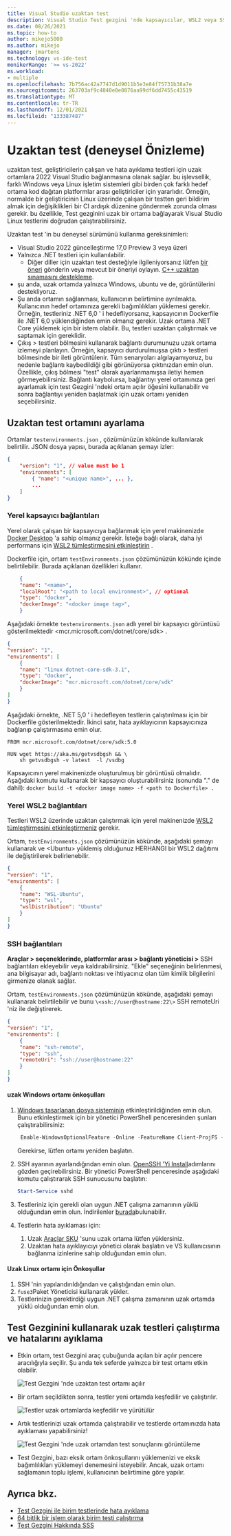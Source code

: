 ```yaml
---
title: Visual Studio uzaktan test
description: Visual Studio Test gezgini 'nde kapsayıcılar, WSL2 veya SSH bağlantıları üzerinden uzak ortamlardan testleri çalıştırmak için uzaktan test etmeyi nasıl kullanacağınızı öğrenin. Bu konu, yerel kapsayıcılar, WSL2 veya SSH bağlantıları için testortamlarını. JSON ile uzaktan testi yapılandırmayı ele alır.
ms.date: 08/26/2021
ms.topic: how-to
author: mikejo5000
ms.author: mikejo
manager: jmartens
ms.technology: vs-ide-test
monikerRange: '>= vs-2022'
ms.workload:
- multiple
ms.openlocfilehash: 7b756ac42a7747d1d9011b5e3e84f75731b38a7e
ms.sourcegitcommit: 263703af9c4840e0e0876aa99df6dd7455c43519
ms.translationtype: MT
ms.contentlocale: tr-TR
ms.lasthandoff: 12/01/2021
ms.locfileid: "133387487"
---
```

# <a name="remote-testing-experimental-preview"></a>Uzaktan test (deneysel Önizleme)

uzaktan test, geliştiricilerin çalışan ve hata ayıklama testleri için uzak ortamlara 2022 Visual Studio bağlanmasına olanak sağlar. bu işlevsellik, farklı Windows veya Linux işletim sistemleri gibi birden çok farklı hedef ortama kod dağıtan platformlar arası geliştiriciler için yararlıdır. Örneğin, normalde bir geliştiricinin Linux üzerinde çalışan bir testten geri bildirim almak için değişiklikleri bir CI ardışık düzenine göndermek zorunda olması gerekir. bu özellikle, Test gezginini uzak bir ortama bağlayarak Visual Studio Linux testlerini doğrudan çalıştırabilirsiniz.

Uzaktan test 'in bu deneysel sürümünü kullanma gereksinimleri:
* Visual Studio 2022 güncelleştirme 17,0 Preview 3 veya üzeri
* Yalnızca .NET testleri için kullanılabilir.
  * Diğer diller için uzaktan test desteğiyle ilgileniyorsanız lütfen [bir öneri](/visualstudio/ide/suggest-a-feature) gönderin veya mevcut bir öneriyi oylayın. [C++ uzaktan sınamasını destekleme](https://developercommunity.visualstudio.com/t/run-c-unit-tests-on-linux-with-visual-studio/1403357).
* şu anda, uzak ortamda yalnızca Windows, ubuntu ve de, görüntülerini destekliyoruz. 
* Şu anda ortamın sağlanması, kullanıcının belirtimine ayrılmakta. Kullanıcının hedef ortamınıza gerekli bağımlılıkları yüklemesi gerekir. Örneğin, testleriniz .NET 6,0 ' i hedefliyorsanız, kapsayıcının Dockerfile ile .NET 6,0 yüklendiğinden emin olmanız gerekir. Uzak ortama .NET Core yüklemek için bir istem olabilir. Bu, testleri uzaktan çalıştırmak ve saptamak için gereklidir. 
* Çıkış > testleri bölmesini kullanarak bağlantı durumunuzu uzak ortama izlemeyi planlayın. Örneğin, kapsayıcı durdurulmuşsa çıktı > testleri bölmesinde bir ileti görüntülenir. Tüm senaryoları algılayamıyoruz, bu nedenle bağlantı kaybedildiği gibi görünüyorsa çıktınızdan emin olun. Özellikle, çıkış bölmesi "test" olarak ayarlanmamışsa iletiyi hemen görmeyebilirsiniz. Bağlantı kaybolursa, bağlantıyı yerel ortamınıza geri ayarlamak için test Gezgini 'ndeki ortam açılır öğesini kullanabilir ve sonra bağlantıyı yeniden başlatmak için uzak ortamı yeniden seçebilirsiniz.

## <a name="set-up-the-remote-testing-environment"></a>Uzaktan test ortamını ayarlama

Ortamlar `testenvironments.json` , çözümünüzün kökünde kullanılarak belirtilir. JSON dosya yapısı, burada açıklanan şemayı izler:
```json
{
    "version": "1", // value must be 1
    "environments": [
        { "name": "<unique name>", ... },
        ...
    ]
}
```

### <a name="local-container-connections"></a>Yerel kapsayıcı bağlantıları

Yerel olarak çalışan bir kapsayıcıya bağlanmak için yerel makinenizde [Docker Desktop](https://www.docker.com/products/docker-desktop) 'a sahip olmanız gerekir. İsteğe bağlı olarak, daha iyi performans için [WSL2 tümleştirmesini etkinleştirin](/windows/wsl/install-win10) .

Dockerfile için, ortam `testEnvironments.json` çözümünüzün kökünde içinde belirtilebilir. Burada açıklanan özellikleri kullanır.
```json
    {
    "name": "<name>",
    "localRoot": "<path to local environment>", // optional
    "type": "docker",
    "dockerImage": "<docker image tag>",
    }
```

Aşağıdaki örnekte `testenvironments.json` adlı yerel bir kapsayıcı görüntüsü gösterilmektedir \<mcr.microsoft.com/dotnet/core/sdk\> .
```json
{
"version": "1",
"environments": [
    {
    "name": "linux dotnet-core-sdk-3.1",
    "type": "docker",
    "dockerImage": "mcr.microsoft.com/dotnet/core/sdk"
    }
]
}
```

Aşağıdaki örnekte, .NET 5,0 ' i hedefleyen testlerin çalıştırılması için bir Dockerfile gösterilmektedir. İkinci satır, hata ayıklayıcının kapsayıcınıza bağlanıp çalıştırmasına emin olur.
```
FROM mcr.microsoft.com/dotnet/core/sdk:5.0

RUN wget https://aka.ms/getvsdbgsh && \
    sh getvsdbgsh -v latest  -l /vsdbg
```

Kapsayıcının yerel makinenizde oluşturulmuş bir görüntüsü olmalıdır. Aşağıdaki komutu kullanarak bir kapsayıcı oluşturabilirsiniz (sonunda "." de dahil): `docker build -t <docker image name> -f <path to Dockerfile> .`

### <a name="local-wsl2-connections"></a>Yerel WSL2 bağlantıları
Testleri WSL2 üzerinde uzaktan çalıştırmak için yerel makinenizde [WSL2 tümleştirmesini etkinleştirmeniz](/windows/wsl/install-win10) gerekir.

Ortam, `testEnvironments.json` çözümünüzün kökünde, aşağıdaki şemayı kullanarak ve \<Ubuntu\> yüklemiş olduğunuz HERHANGI bir WSL2 dağıtımı ile değiştirilerek belirlenebilir.
```json
{
"version": "1",
"environments": [
    {
    "name": "WSL-Ubuntu",
    "type": "wsl",
    "wslDistribution": "Ubuntu"
    }
]
}
```

### <a name="ssh-connections"></a>SSH bağlantıları
 **Araçlar > seçeneklerinde, platformlar arası > bağlantı yöneticisi >** SSH bağlantıları ekleyebilir veya kaldırabilirsiniz. "Ekle" seçeneğinin belirlenmesi, ana bilgisayar adı, bağlantı noktası ve ihtiyacınız olan tüm kimlik bilgilerini girmenize olanak sağlar.

Ortam, `testEnvironments.json` çözümünüzün kökünde, aşağıdaki şemayı kullanarak belirtilebilir ve bunu `\<ssh://user@hostname:22\>` SSH remoteUri 'niz ile değiştirerek.
```json
{
"version": "1",
"environments": [
    {
    "name": "ssh-remote",
    "type": "ssh",
    "remoteUri": "ssh://user@hostname:22"
    }
]
}
```

#### <a name="prerequisites-for-a-remote-windows-environment"></a>uzak Windows ortamı önkoşulları
1. [Windows tasarlanan dosya sisteminin](/windows/win32/projfs/enabling-windows-projected-file-system) etkinleştirildiğinden emin olun. Bunu etkinleştirmek için bir yönetici PowerShell penceresinden şunları çalıştırabilirsiniz:

   ```powershell
    Enable-WindowsOptionalFeature -Online -FeatureName Client-ProjFS -NoRestart
   ```

   Gerekirse, lütfen ortamı yeniden başlatın.
2. SSH ayarının ayarlandığından emin olun. [OpenSSH 'Yi Install](/windows-server/administration/openssh/openssh_install_firstuse#install-openssh-using-powershell)adımlarını gözden geçirebilirsiniz. Bir yönetici PowerShell penceresinde aşağıdaki komutu çalıştırarak SSH sunucusunu başlatın:
   ```powershell
   Start-Service sshd
   ```

3. Testleriniz için gerekli olan uygun .NET çalışma zamanının yüklü olduğundan emin olun. İndirilenler [burada](https://dotnet.microsoft.com/download)bulunabilir.
4. Testlerin hata ayıklaması için:
   1. Uzak [Araçlar SKU](/visualstudio/debugger/remote-debugging?view=vs-2022&preserve-view=true) 'sunu uzak ortama lütfen yüklersiniz. 
   2. Uzaktan hata ayıklayıcıyı yönetici olarak başlatın ve VS kullanıcısının bağlanma izinlerine sahip olduğundan emin olun.

#### <a name="prerequisites-for-a-remote-linux-environment"></a>Uzak Linux ortamı için Önkoşullar
1. SSH 'nin yapılandırıldığından ve çalıştığından emin olun.
2. `fuse3`Paket Yöneticisi kullanarak yükler.
3. Testlerinizin gerektirdiği uygun .NET çalışma zamanının uzak ortamda yüklü olduğundan emin olun.

## <a name="use-the-test-explorer-to-run-and-debug-remote-tests"></a>Test Gezginini kullanarak uzak testleri çalıştırma ve hatalarını ayıklama
* Etkin ortam, test Gezgini araç çubuğunda açılan bir açılır pencere aracılığıyla seçilir. Şu anda tek seferde yalnızca bir test ortamı etkin olabilir.

  ![Test Gezgini 'nde uzaktan test ortamı açılır](media/remote-test-drop-down.png)

* Bir ortam seçildikten sonra, testler yeni ortamda keşfedilir ve çalıştırılır.

  ![Testler uzak ortamlarda keşfedilir ve yürütülür](media/remote-test-linux-discovery.png)

* Artık testlerinizi uzak ortamda çalıştırabilir ve testlerde ortamınızda hata ayıklaması yapabilirsiniz!

  ![Test Gezgini 'nde uzak ortamdan test sonuçlarını görüntüleme](media/remote-test-linux-passing.png)

* Test Gezgini, bazı eksik ortam önkoşullarını yüklemenizi ve eksik bağımlılıkları yüklemeyi denemesini isteyebilir. Ancak, uzak ortamı sağlamanın toplu işlemi, kullanıcının belirtimine göre yapılır.

## <a name="see-also"></a>Ayrıca bkz.

- [Test Gezgini ile birim testlerinde hata ayıklama](../test/debug-unit-tests-with-test-explorer.md)
- [64 bitlik bir işlem olarak birim testi çalıştırma](../test/run-a-unit-test-as-a-64-bit-process.md)
- [Test Gezgini Hakkında SSS](test-explorer-faq.md)
